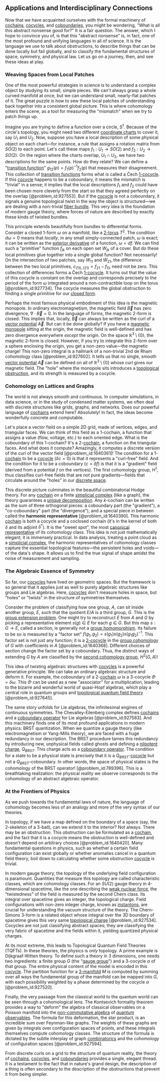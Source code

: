 ## Applications and Interdisciplinary Connections

Now that we have acquainted ourselves with the formal machinery of [cochains](@article_id:159089), [cocycles](@article_id:160062), and [coboundaries](@article_id:158922), you might be wondering, "What is all this abstract nonsense good for?" It is a fair question. The answer, which I hope to convince you of, is that this "abstract nonsense" is, in fact, one of the most profound and unifying languages in all of science. It is the language we use to talk about obstructions, to describe things that can be done locally but fail globally, and to classify the fundamental structures of space, symmetry, and physical law. Let us go on a journey, then, and see these ideas at play.

### Weaving Spaces from Local Patches

One of the most powerful strategies in science is to understand a complex object by studying its small, simple pieces. We can't always grasp a whole curved manifold at once, but we can understand small, nearly-flat patches of it. The great puzzle is how to sew these local patches of understanding back together into a consistent global picture. This is where cohomology enters the scene, as a tool for measuring the "mismatch" when we try to patch things up.

Imagine you are trying to define a function over a circle, $S^1$. Because of the circle's topology, you might need two different [coordinate charts](@article_id:261844) to cover it, say $U_1$ and $U_2$. Now, suppose you have a local description of some physical object on each chart—for instance, a rule that assigns a rotation matrix from $SO(2)$ to each point. Let's call these maps $f_1: U_1 \to SO(2)$ and $f_2: U_2 \to SO(2)$. On the region where the charts overlap, $U_1 \cap U_2$, we have two descriptions for the same points. How do they relate? We can define a "[transition function](@article_id:266057)" $g_{12}(p) = f_1(p)^{-1} f_2(p)$ that measures their disagreement. This collection of [transition functions](@article_id:269420) forms what is called a Čech [1-cocycle](@article_id:144370). If this [cocycle](@article_id:200255) happens to be a coboundary, it means the mismatch is "trivial" in a sense; it implies that the local descriptions $f_1$ and $f_2$ could have been chosen more cleverly from the start so that they agreed perfectly on the overlap [@problem_id:927553]. But if the [cocycle](@article_id:200255) is not a coboundary, it signals a genuine topological twist in the way the object is structured—we are dealing with a non-trivial [fiber bundle](@article_id:153282). This very idea is the foundation of modern gauge theory, where forces of nature are described by exactly these kinds of twisted bundles.

This principle extends beautifully from bundles to differential forms. Consider a closed 1-form $\omega$ on a manifold, like a [2-torus](@article_id:265497) $T^2$. The condition $d\omega = 0$ means that *locally*, in any small simply-connected patch, $\omega$ is exact; it can be written as the [exterior derivative](@article_id:161406) of a function, $\omega = df$. We can find such a "primitive" function $f_{jk}$ on each open set $W_{jk}$ of a cover. But do these local primitives glue together into a single global function? Not necessarily! On the intersection of two patches, say $W_{11}$ and $W_{21}$, the difference between the two local primitives, $c_{(11),(21)} = f_{21} - f_{11}$, need not be zero. This collection of differences forms a Čech [1-cocycle](@article_id:144370). It turns out that the value of this cocycle is constant on the overlap and corresponds precisely to the period of the form $\omega$ integrated around a non-contractible loop on the torus [@problem_id:927734]. The cocycle measures the global obstruction to finding a single primitive for our [closed form](@article_id:270849).

Perhaps the most famous physical embodiment of this idea is the magnetic monopole. In ordinary electromagnetism, the magnetic field $\vec{B}$ has zero divergence, $\nabla \cdot \vec{B} = 0$. In the language of forms, the magnetic 2-form is closed. This implies that, locally, $\vec{B}$ can always be written as the curl of a [vector potential](@article_id:153148) $\vec{A}$. But can it be done globally? If you have a [magnetic monopole](@article_id:148635) sitting at the origin, the magnetic field is well-defined and has zero divergence everywhere *except* the origin. On the space $\mathbb{R}^3 \setminus \{0\}$, the magnetic 2-form is closed. However, if you try to integrate this 2-form over a sphere enclosing the origin, you get a non-zero value—the magnetic charge! This non-zero integral is a hallmark of a non-trivial 2nd de Rham cohomology class [@problem_id:927602]. It tells us that no single, smooth [vector potential](@article_id:153148) $\vec{A}$ can be defined on all of $\mathbb{R}^3 \setminus \{0\}$ whose curl gives our magnetic field. The "hole" where the monopole sits introduces a [topological obstruction](@article_id:200895), and its strength is measured by a cocycle.

### Cohomology on Lattices and Graphs

The world is not always smooth and continuous. In computer simulations, in data science, or in the study of condensed matter systems, we often deal with discrete structures like grids, graphs, and networks. Does our powerful language of [cochains](@article_id:159089) extend here? Absolutely! In fact, the ideas become wonderfully concrete and computable.

Let's place a vector field on a simple 2D grid, made of vertices, edges, and triangular faces. We can think of this field as a 1-cochain, a function that assigns a value (flow, voltage, etc.) to each oriented edge. What is the coboundary of this 1-cochain? It's a 2-[cochain](@article_id:275311), a function on the triangular faces. And what does it compute? Amazingly, it computes a discrete version of the curl of the vector field [@problem_id:1640361]! The condition for a 1-[cochain](@article_id:275311) to be a [cocycle](@article_id:200255) ($\delta c = 0$) is that it represents a "curl-free" field. And the condition for it to be a coboundary ($c = \delta f$) is that it is a "gradient" field (derived from a potential $f$ on the vertices). The first cohomology group, $H^1$, thus classifies curl-free fields that are not pure gradients—fields that circulate around the "holes" in our [discrete space](@article_id:155191).

This discrete picture culminates in the beautiful combinatorial Hodge theory. For any [cochain](@article_id:275311) on a finite [simplicial complex](@article_id:158000) (like a graph), the theory guarantees a [unique decomposition](@article_id:198890). Any $k$-cochain can be written as the sum of three orthogonal pieces: a coboundary part (the "gradient"), a "co-coboundary" part (the "divergence"), and a special piece in between called the **harmonic representative** [@problem_id:1640390]. This harmonic [cochain](@article_id:275311) is both a cocycle and a coclosed cochain (it's in the kernel of both $\delta$ and its adjoint $\delta^*$). It is the "sweet spot", the most [canonical representative](@article_id:197361) of its cohomology class. This idea is not just mathematically elegant; it is immensely practical. In data analysis, treating a point cloud as a [simplicial complex](@article_id:158000), the harmonic representatives of cohomology classes capture the essential topological features—the persistent holes and voids—of the data's shape. It allows us to find the true signal of shape amidst the noise of measurement and sampling.

### The Algebraic Essence of Symmetry

So far, our [cocycles](@article_id:160062) have lived on geometric spaces. But the framework is so general that it applies just as well to purely algebraic structures like groups and Lie algebras. Here, [cocycles](@article_id:160062) don't measure holes in space, but "holes" or "twists" in the structure of symmetries themselves.

Consider the problem of classifying how one group, $A$, can sit inside another group, $E$, such that the quotient $E/A$ is a third group, $G$. This is the [group extension problem](@article_id:145399). One might try to reconstruct $E$ from $A$ and $G$ by picking a representative element $s(g) \in E$ for each $g \in G$. But this map $s: G \to E$, called a section, is generally not a [group homomorphism](@article_id:140109). Its failure to be so is measured by a "factor set" $f(g_1, g_2) = s(g_1)s(g_2)s(g_1 g_2)^{-1}$. This factor set is not just any function; it is a [2-cocycle](@article_id:146256) in the [group cohomology](@article_id:144351) of $G$ with coefficients in $A$ [@problem_id:1640368]. Different choices of section change the factor set by a coboundary. Thus, the distinct ways of extending $G$ by $A$ are classified by the [second cohomology group](@article_id:137128), $H^2(G,A)$!

This idea of twisting algebraic structures with [cocycles](@article_id:160062) is a powerful generative principle. We can take an ordinary algebraic structure and deform it. For example, the coboundary of a 2-[cochain](@article_id:275311) $\omega$ is a 3-cocycle $\Phi = \delta \omega$. This $\Phi$ can be used as a new "associator" for a multiplication, leading to the bizarre and wonderful world of quasi-Hopf algebras, which play a central role in quantum groups and [topological quantum field theory](@article_id:141931) [@problem_id:927645].

The same story unfolds for Lie algebras, the infinitesimal engines of continuous symmetries. The Chevalley-Eilenberg complex defines [cochains](@article_id:159089) and a [coboundary operator](@article_id:161674) for Lie algebras [@problem_id:927583]. And this machinery finds one of its most profound applications in modern physics: BRST quantization. When we quantize a gauge theory (like electromagnetism or Yang-Mills theory), we are faced with a huge redundancy in our description. The BRST procedure tames this redundancy by introducing new, unphysical fields called ghosts and defining a [nilpotent charge](@article_id:158429), $Q_{BRST}$. This charge acts as a [coboundary operator](@article_id:161674). The condition for a state to be a physical state is precisely that it is a $Q_{BRST}$-[cocycle](@article_id:200255) but not a $Q_{BRST}$-coboundary. In other words, the space of physical states is the cohomology of the BRST operator! [@problem_id:789396]. This is a breathtaking realization: the physical reality we observe corresponds to the cohomology of an abstract algebraic operator.

### At the Frontiers of Physics

As we push towards the fundamental laws of nature, the language of cohomology becomes less of an analogy and more of the very syntax of our theories.

In topology, if we have a map defined on the boundary of a space (say, the 2-skeleton of a 3-ball), can we extend it to the interior? Not always. There may be an obstruction. This obstruction can be formulated as a [cochain](@article_id:275311), and the fact that it is a cocycle means the obstruction is well-defined and doesn't depend on arbitrary choices [@problem_id:1640420]. Many fundamental questions in physics, such as whether a certain field configuration can exist globally or whether anomalies cancel in a quantum field theory, boil down to calculating whether some obstruction [cocycle](@article_id:200255) is trivial.

In modern gauge theory, the topology of the underlying field configuration is paramount. Quantities that measure this topology are called characteristic classes, which are cohomology classes. For an $SU(2)$ gauge theory in 4-dimensional spacetime, like the one describing the [weak nuclear force](@article_id:157085), the "twistedness" of the field is measured by the second Chern class. Its integral over spacetime gives an integer, the topological charge. Field configurations with non-zero integer charge, known as [instantons](@article_id:152997), are crucial for understanding the vacuum structure of the theory. The Chern-Simons 3-form is a related object whose integral over the 3D boundary of spacetime gives this very same [topological charge](@article_id:141828) [@problem_id:927534]. Cocycles are not just classifying abstract spaces; they are classifying the very fabric of spacetime and the fields within it, yielding quantized physical charges.

At its most extreme, this leads to Topological Quantum Field Theories (TQFTs). In these theories, the physics is *only* topology. A prime example is Dijkgraaf-Witten theory. To define such a theory in 3 dimensions, one needs two ingredients: a finite group $G$ (the "[gauge group](@article_id:144267)") and a 3-cocycle $\alpha$ of that group. The entire physical content of the model is encoded in this [cocycle](@article_id:200255). The partition function for a [3-manifold](@article_id:192990) $M$ is computed by summing over all ways the fundamental group of the manifold can be mapped into $G$, with each possibility weighted by a phase determined by the cocycle $\alpha$ [@problem_id:927520].

Finally, the very passage from the classical world to the quantum world can be seen through a cohomological lens. The Kontsevich formality theorem provides a way to "deform" the algebra of classical observables on a Poisson manifold into the [non-commutative algebra](@article_id:141262) of [quantum observables](@article_id:151011). The formula for this deformation, the star product, is an incredible sum over Feynman-like graphs. The weights of these graphs are given by integrals over configuration spaces of points, and these integrals themselves compute cohomology classes. The structure of the formula is dictated by the subtle interplay of graph [combinatorics](@article_id:143849) and the cohomology of configuration spaces [@problem_id:927594].

From discrete curls on a grid to the structure of quantum reality, the theory of [cochains](@article_id:159089), [cocycles](@article_id:160062), and [coboundaries](@article_id:158922) provides a single, elegant thread. It is a testament to the fact that in nature's grand design, the description of a thing is often secondary to the description of the obstructions that prevent it from being simpler.